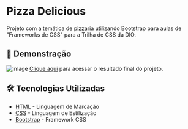 # Pizza Delicious
 
Projeto com a temática de pizzaria utilizando Bootstrap para aulas de "Frameworks de CSS" para a Trilha de CSS da DIO.

## 🚀 Demonstração

![image](https://i.imgur.com/LXOlTAP.png)
[Clique aqui](https://pizzadeliciousss.netlify.app/) para acessar o resultado final do projeto.

## 🛠️ Tecnologias Utilizadas

* [HTML](https://www.w3.org/html/) - Linguagem de Marcação
* [CSS](https://www.w3.org/Style/CSS/) - Linguagem de Estilização
* [Bootstrap](https://getbootstrap.com/) - Framework CSS
